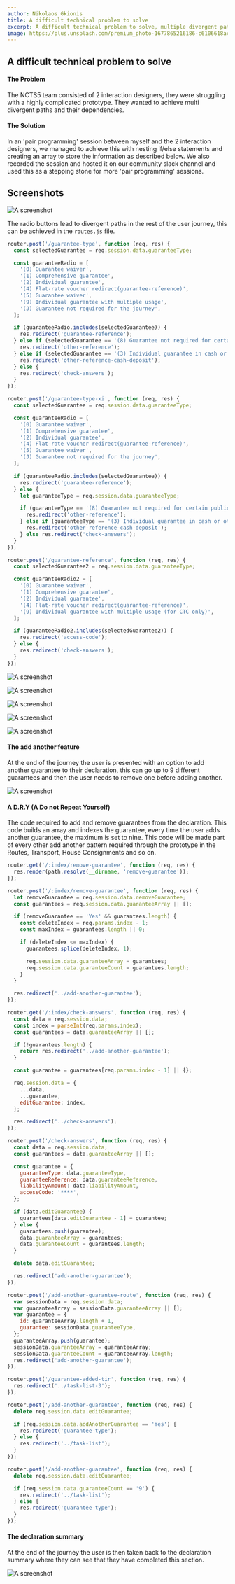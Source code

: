 ```yaml
---
author: Nikolaos Gkionis
title: A difficult technical problem to solve
excerpt: A difficult technical problem to solve, multiple divergent paths with a ton of dependencies. This is how we solved it.
image: https://plus.unsplash.com/premium_photo-1677865216186-c6106618ac69?q=80&w=2970&auto=format&fit=crop&ixlib=rb-4.0.3&ixid=M3wxMjA3fDB8MHxwaG90by1wYWdlfHx8fGVufDB8fHx8fA%3D%3D
---
```


## A difficult technical problem to solve

#### The Problem

The NCTS5 team consisted of 2 interaction designers, they were struggling with a highly complicated prototype. They wanted to achieve multi divergent paths and their dependencies.

#### The Solution

In an 'pair programming' session between myself and the 2 interaction designers, we managed to achieve this with nesting if/else statements and creating an array to store the information as described below. We also recorded the session and hosted it on our community slack channel and used this as a stepping stone for more 'pair programming' sessions.

## Screenshots

![A screenshot](src/assets/images/tax01.png 'A screenshot of the guarantee sub-journey')
<br>

The radio buttons lead to divergent paths in the rest of the user journey, this can be achieved in the `routes.js` file.

```js
router.post('/guarantee-type', function (req, res) {
  const selectedGuarantee = req.session.data.guaranteeType;

  const guaranteeRadio = [
    '(0) Guarantee waiver',
    '(1) Comprehensive guarantee',
    '(2) Individual guarantee',
    '(4) Flat-rate voucher redirect(guarantee-reference)',
    '(5) Guarantee waiver',
    '(9) Individual guarantee with multiple usage',
    '(J) Guarantee not required for the journey',
  ];

  if (guaranteeRadio.includes(selectedGuarantee)) {
    res.redirect('guarantee-reference');
  } else if (selectedGuarantee == '(8) Guarantee not required for certain public bodies') {
    res.redirect('other-reference');
  } else if (selectedGuarantee == '(3) Individual guarantee in cash or other means of payment') {
    res.redirect('other-reference-cash-deposit');
  } else {
    res.redirect('check-answers');
  }
});

router.post('/guarantee-type-xi', function (req, res) {
  const selectedGuarantee = req.session.data.guaranteeType;

  const guaranteeRadio = [
    '(0) Guarantee waiver',
    '(1) Comprehensive guarantee',
    '(2) Individual guarantee',
    '(4) Flat-rate voucher redirect(guarantee-reference)',
    '(5) Guarantee waiver',
    '(J) Guarantee not required for the journey',
  ];

  if (guaranteeRadio.includes(selectedGuarantee)) {
    res.redirect('guarantee-reference');
  } else {
    let guaranteeType = req.session.data.guaranteeType;

    if (guaranteeType == '(8) Guarantee not required for certain public bodies') {
      res.redirect('other-reference');
    } else if (guaranteeType == '(3) Individual guarantee in cash or other means of payment') {
      res.redirect('other-reference-cash-deposit');
    } else res.redirect('check-answers');
  }
});

router.post('/guarantee-reference', function (req, res) {
  const selectedGuarantee2 = req.session.data.guaranteeType;

  const guaranteeRadio2 = [
    '(0) Guarantee waiver',
    '(1) Comprehensive guarantee',
    '(2) Individual guarantee',
    '(4) Flat-rate voucher redirect(guarantee-reference)',
    '(9) Individual guarantee with multiple usage (for CTC only)',
  ];

  if (guaranteeRadio2.includes(selectedGuarantee2)) {
    res.redirect('access-code');
  } else {
    res.redirect('check-answers');
  }
});
```

![A screenshot](src/assets/images/tax02.png 'A screenshot of the guarantee sub-journey')
<br>

![A screenshot](src/assets/images/tax03.png 'A screenshot of the guarantee sub-journey')
<br>

![A screenshot](src/assets/images/tax04.png 'A screenshot of the guarantee sub-journey')
<br>

![A screenshot](src/assets/images/tax05.png 'A screenshot of the guarantee sub-journey')
<br>

![A screenshot](src/assets/images/tax06.png 'A screenshot of the guarantee sub-journey')
<br>

#### The add another feature

At the end of the journey the user is presented with an option to add another guarantee to their declaration, this can go up to 9 different guarantees and then the user needs to remove one before adding another.

![A screenshot](src/assets/images/tax07.png 'A screenshot of the guarantee sub-journey')
<br>

#### A D.R.Y (A Do not Repeat Yourself)

The code required to add and remove guarantees from the declaration. This code builds an array and indexes the guarantee, every time the user adds another guarantee, the maximum is set to nine. This code will be made part of every other add another pattern required through the prototype in the Routes, Transport, House Consignments and so on.

```js
router.get('/:index/remove-guarantee', function (req, res) {
  res.render(path.resolve(__dirname, 'remove-guarantee'));
});

router.post('/:index/remove-guarantee', function (req, res) {
  let removeGuarantee = req.session.data.removeGuarantee;
  const guarantees = req.session.data.guaranteeArray || [];

  if (removeGuarantee == 'Yes' && guarantees.length) {
    const deleteIndex = req.params.index - 1;
    const maxIndex = guarantees.length || 0;

    if (deleteIndex <= maxIndex) {
      guarantees.splice(deleteIndex, 1);

      req.session.data.guaranteeArray = guarantees;
      req.session.data.guaranteeCount = guarantees.length;
    }
  }

  res.redirect('../add-another-guarantee');
});

router.get('/:index/check-answers', function (req, res) {
  const data = req.session.data;
  const index = parseInt(req.params.index);
  const guarantees = data.guaranteeArray || [];

  if (!guarantees.length) {
    return res.redirect('../add-another-guarantee');
  }

  const guarantee = guarantees[req.params.index - 1] || {};

  req.session.data = {
    ...data,
    ...guarantee,
    editGuarantee: index,
  };

  res.redirect('../check-answers');
});

router.post('/check-answers', function (req, res) {
  const data = req.session.data;
  const guarantees = data.guaranteeArray || [];

  const guarantee = {
    guaranteeType: data.guaranteeType,
    guaranteeReference: data.guaranteeReference,
    liabilityAmount: data.liabilityAmount,
    accessCode: '****',
  };

  if (data.editGuarantee) {
    guarantees[data.editGuarantee - 1] = guarantee;
  } else {
    guarantees.push(guarantee);
    data.guaranteeArray = guarantees;
    data.guaranteeCount = guarantees.length;
  }

  delete data.editGuarantee;

  res.redirect('add-another-guarantee');
});

router.post('/add-another-guarantee-route', function (req, res) {
  var sessionData = req.session.data;
  var guaranteeArray = sessionData.guaranteeArray || [];
  var guarantee = {
    id: guaranteeArray.length + 1,
    guarantee: sessionData.guaranteeType,
  };
  guaranteeArray.push(guarantee);
  sessionData.guaranteeArray = guaranteeArray;
  sessionData.guaranteeCount = guaranteeArray.length;
  res.redirect('add-another-guarantee');
});

router.post('/guarantee-added-tir', function (req, res) {
  res.redirect('../task-list-3');
});

router.post('/add-another-guarantee', function (req, res) {
  delete req.session.data.editGuarantee;

  if (req.session.data.addAnotherGuarantee == 'Yes') {
    res.redirect('guarantee-type');
  } else {
    res.redirect('../task-list');
  }
});

router.post('/add-another-guarantee', function (req, res) {
  delete req.session.data.editGuarantee;

  if (req.session.data.guaranteeCount == '9') {
    res.redirect('../task-list');
  } else {
    res.redirect('guarantee-type');
  }
});
```

#### The declaration summary

At the end of the journey the user is then taken back to the declaration summary where they can see that they have completed this section.

![A screenshot](src/assets/images/tax08.png 'A screenshot of the declaration summary')
<br>
